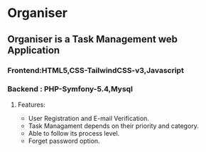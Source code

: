 # Organiser

## Organiser is a Task Management web Application

### Frontend:HTML5,CSS-TailwindCSS-v3,Javascript

### Backend : PHP-Symfony-5.4,Mysql

1. Features:

      - User Registration and E-mail Verification.
      - Task Managament depends on their priority and category.
      - Able to follow its process level.
      - Forget password option.